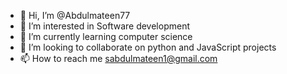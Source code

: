 - 👋 Hi, I’m @Abdulmateen77
- 👀 I’m interested in Software development
- 🌱 I’m currently learning computer science
- 🤝 I’m looking to collaborate on python and JavaScript projects
- 📫 How to reach me sabdulmateen1@gmail.com

<!---
Abdulmateen77/Abdulmateen77 is a ✨ special ✨ repository because its `README.md` (this file) appears on your GitHub profile.
You can click the Preview link to take a look at your changes.
--->
